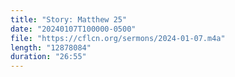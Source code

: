 ```yaml
---
title: "Story: Matthew 25"
date: "20240107T100000-0500"
file: "https://cflcn.org/sermons/2024-01-07.m4a"
length: "12878084"
duration: "26:55"
---
```

